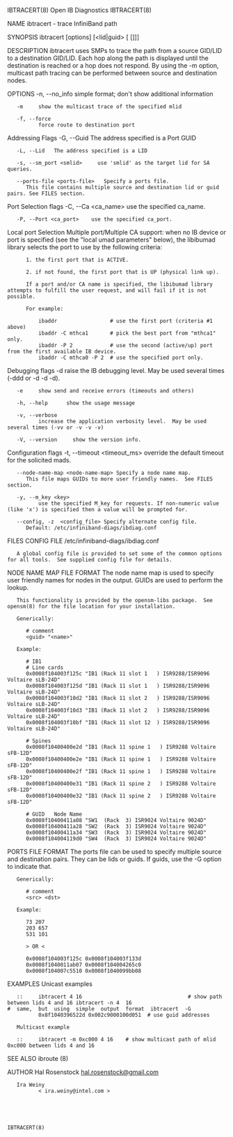 IBTRACERT(8)                                                                                 Open IB Diagnostics                                                                                 IBTRACERT(8)



NAME
       ibtracert - trace InfiniBand path

SYNOPSIS
       ibtracert [options] [<lid|guid> [<startlid> [<endlid>]]]

DESCRIPTION
       ibtracert uses SMPs to trace the path from a source GID/LID to a destination GID/LID. Each hop along the path is displayed until the destination is reached or a hop does not respond. By using the -m
       option, multicast path tracing can be performed between source and destination nodes.

OPTIONS
       -n, --no_info
              simple format; don't show additional information

       -m     show the multicast trace of the specified mlid

       -f, --force
              force route to destination port

   Addressing Flags
       -G, --Guid     The address specified is a Port GUID

       -L, --Lid   The address specified is a LID

       -s, --sm_port <smlid>     use 'smlid' as the target lid for SA queries.

       --ports-file <ports-file>   Specify a ports file.
          This file contains multiple source and destination lid or guid pairs. See FILES section.

   Port Selection flags
       -C, --Ca <ca_name>    use the specified ca_name.

       -P, --Port <ca_port>    use the specified ca_port.

   Local port Selection
       Multiple port/Multiple CA support: when no IB device or port is specified (see the "local umad parameters" below), the libibumad library selects the port to use by the following criteria:

          1. the first port that is ACTIVE.

          2. if not found, the first port that is UP (physical link up).

          If a port and/or CA name is specified, the libibumad library attempts to fulfill the user request, and will fail if it is not possible.

          For example:

              ibaddr                 # use the first port (criteria #1 above)
              ibaddr -C mthca1       # pick the best port from "mthca1" only.
              ibaddr -P 2            # use the second (active/up) port from the first available IB device.
              ibaddr -C mthca0 -P 2  # use the specified port only.

   Debugging flags
       -d     raise the IB debugging level.  May be used several times (-ddd or -d -d -d).

       -e     show send and receive errors (timeouts and others)

       -h, --help      show the usage message

       -v, --verbose
              increase the application verbosity level.  May be used several times (-vv or -v -v -v)

       -V, --version     show the version info.

   Configuration flags
       -t, --timeout <timeout_ms> override the default timeout for the solicited mads.

       --node-name-map <node-name-map> Specify a node name map.
          This file maps GUIDs to more user friendly names.  See FILES section.

       -y, --m_key <key>
              use the specified M_key for requests. If non-numeric value (like 'x') is specified then a value will be prompted for.

       --config, -z  <config_file> Specify alternate config file.
          Default: /etc/infiniband-diags/ibdiag.conf

FILES
   CONFIG FILE
       /etc/infiniband-diags/ibdiag.conf

       A global config file is provided to set some of the common options for all tools.  See supplied config file for details.

   NODE NAME MAP FILE FORMAT
       The node name map is used to specify user friendly names for nodes in the output.  GUIDs are used to perform the lookup.

       This functionality is provided by the opensm-libs package.  See opensm(8) for the file location for your installation.

       Generically:

          # comment
          <guid> "<name>"

       Example:

          # IB1
          # Line cards
          0x0008f104003f125c "IB1 (Rack 11 slot 1   ) ISR9288/ISR9096 Voltaire sLB-24D"
          0x0008f104003f125d "IB1 (Rack 11 slot 1   ) ISR9288/ISR9096 Voltaire sLB-24D"
          0x0008f104003f10d2 "IB1 (Rack 11 slot 2   ) ISR9288/ISR9096 Voltaire sLB-24D"
          0x0008f104003f10d3 "IB1 (Rack 11 slot 2   ) ISR9288/ISR9096 Voltaire sLB-24D"
          0x0008f104003f10bf "IB1 (Rack 11 slot 12  ) ISR9288/ISR9096 Voltaire sLB-24D"

          # Spines
          0x0008f10400400e2d "IB1 (Rack 11 spine 1   ) ISR9288 Voltaire sFB-12D"
          0x0008f10400400e2e "IB1 (Rack 11 spine 1   ) ISR9288 Voltaire sFB-12D"
          0x0008f10400400e2f "IB1 (Rack 11 spine 1   ) ISR9288 Voltaire sFB-12D"
          0x0008f10400400e31 "IB1 (Rack 11 spine 2   ) ISR9288 Voltaire sFB-12D"
          0x0008f10400400e32 "IB1 (Rack 11 spine 2   ) ISR9288 Voltaire sFB-12D"

          # GUID   Node Name
          0x0008f10400411a08 "SW1  (Rack  3) ISR9024 Voltaire 9024D"
          0x0008f10400411a28 "SW2  (Rack  3) ISR9024 Voltaire 9024D"
          0x0008f10400411a34 "SW3  (Rack  3) ISR9024 Voltaire 9024D"
          0x0008f104004119d0 "SW4  (Rack  3) ISR9024 Voltaire 9024D"

   PORTS FILE FORMAT
       The ports file can be used to specify multiple source and destination pairs.  They can be lids or guids.  If guids, use the -G option to indicate that.

       Generically:

          # comment
          <src> <dst>

       Example:

          73 207
          203 657
          531 101

          > OR <

          0x0008f104003f125c 0x0008f104003f133d
          0x0008f1040011ab07 0x0008f104004265c0
          0x0008f104007c5510 0x0008f1040099bb08

EXAMPLES
       Unicast examples

       ::     ibtracert 4 16                                  # show path between lids 4 and 16 ibtracert -n 4  16                                #  same,  but  using  simple  output  format  ibtracert  -G
              0x8f1040396522d 0x002c9000100d051  # use guid addresses

       Multicast example

       ::     ibtracert -m 0xc000 4 16    # show multicast path of mlid 0xc000 between lids 4 and 16

SEE ALSO
       ibroute (8)

AUTHOR
       Hal Rosenstock
              <hal.rosenstock@gmail.com>

       Ira Weiny
              < ira.weiny@intel.com >




                                                                                                                                                                                                 IBTRACERT(8)
